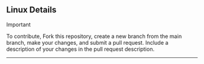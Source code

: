 ## Linux Details

> [!IMPORTANT]
> To contribute, Fork this repository, create a new branch from the main branch, make your changes, and submit a pull request.
Include a description of your changes in the pull request description.

---
